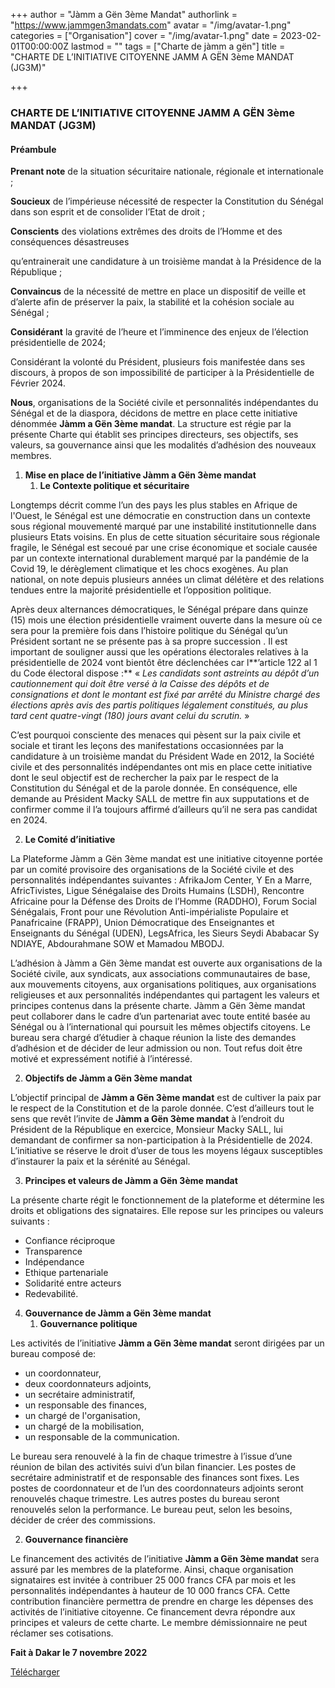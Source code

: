 +++
author = "Jàmm a Gën 3ème Mandat"
authorlink = "https://www.jammgen3mandats.com"
avatar = "/img/avatar-1.png"
categories = ["Organisation"]
cover = "/img/avatar-1.png"
date = 2023-02-01T00:00:00Z
lastmod = ""
tags = ["Charte de jàmm a gën"]
title = "CHARTE DE L’INITIATIVE CITOYENNE JAMM A GËN 3ème MANDAT (JG3M)"

+++
### **CHARTE DE L’INITIATIVE CITOYENNE JAMM A GËN 3ème MANDAT (JG3M)**

#### **Préambule**

**Prenant note** de la situation sécuritaire nationale, régionale et internationale ;

**Soucieux** de l’impérieuse nécessité de respecter la Constitution du Sénégal dans son esprit et de consolider l’Etat de droit ;

**Conscients** des violations extrêmes des droits de l’Homme et des conséquences désastreuses

qu’entrainerait une candidature à un troisième mandat à la Présidence de la République ;

**Convaincus** de la nécessité de mettre en place un dispositif de veille et d’alerte afin de préserver la paix, la stabilité et la cohésion sociale au Sénégal ;

**Considérant** la gravité de l’heure et l’imminence des enjeux de l’élection présidentielle de 2024;

Considérant la volonté du Président, plusieurs fois manifestée dans ses discours, à propos de son impossibilité de participer à la Présidentielle de Février 2024.

**Nous**, organisations de la Société civile et personnalités indépendantes du Sénégal et de la diaspora, décidons de mettre en place cette initiative dénommée **Jàmm a Gën 3ème mandat**. La structure est régie par la présente Charte qui établit ses principes directeurs, ses objectifs, ses valeurs, sa gouvernance ainsi que les modalités d’adhésion des nouveaux membres.

1. **Mise en place de l’initiative Jàmm a Gën 3ème mandat**
   1. **Le Contexte politique et sécuritaire**

Longtemps décrit comme l’un des pays les plus stables en Afrique de l'Ouest, le Sénégal est une démocratie en construction dans un contexte sous régional mouvementé marqué par une instabilité institutionnelle dans plusieurs Etats voisins. En plus de cette situation sécuritaire sous régionale fragile, le Sénégal est secoué par une crise économique et sociale causée par un contexte international durablement marqué par la pandémie de la Covid 19, le dérèglement climatique et les chocs exogènes. Au plan national, on note depuis plusieurs années un climat délétère et des relations tendues entre la majorité présidentielle et l’opposition politique.

Après deux alternances démocratiques, le Sénégal prépare dans quinze (15) mois une élection présidentielle vraiment ouverte dans la mesure où ce sera pour la première fois dans l’histoire politique du Sénégal qu’un Président sortant ne se présente pas à sa propre succession . Il est important de souligner aussi que les opérations électorales relatives à la présidentielle de 2024 vont bientôt être déclenchées car l**’article 122 al 1 du Code électoral dispose :** « _Les candidats sont astreints au dépôt d’un cautionnement qui doit être versé à la Caisse des dépôts et de consignations et dont le montant est fixé par arrêté du Ministre chargé des élections après avis des partis politiques légalement constitués, au plus tard cent quatre-vingt (180) jours avant celui du scrutin._ »

C’est pourquoi consciente des menaces qui pèsent sur la paix civile et sociale et tirant les leçons des manifestations occasionnées par la candidature à un troisième mandat du Président Wade en 2012, la Société civile et des personnalités indépendantes ont mis en place cette initiative dont le seul objectif est de rechercher la paix par le respect de la Constitution du Sénégal et de la parole donnée. En conséquence, elle demande au Président Macky SALL de mettre fin aux supputations et de confirmer comme il l’a toujours affirmé d’ailleurs qu’il ne sera pas candidat en 2024.

2. **Le Comité d’initiative**

La Plateforme Jàmm a Gën 3ème mandat est une initiative citoyenne portée par un comité provisoire des organisations de la Société civile et des personnalités indépendantes suivantes : AfrikaJom Center, Y En a Marre, AfricTivistes, Ligue Sénégalaise des Droits Humains (LSDH), Rencontre Africaine pour la Défense des Droits de l’Homme (RADDHO), Forum Social Sénégalais, Front pour une Révolution Anti-impérialiste Populaire et Panafricaine (FRAPP), Union Démocratique des Enseignantes et Enseignants du Sénégal (UDEN), LegsAfrica, les Sieurs Seydi Ababacar Sy NDIAYE, Abdourahmane SOW et Mamadou MBODJ.

L’adhésion à Jàmm a Gën 3ème mandat est ouverte aux organisations de la Société civile, aux syndicats, aux associations communautaires de base, aux mouvements citoyens, aux organisations politiques, aux organisations religieuses et aux personnalités indépendantes qui partagent les valeurs et principes contenus dans la présente charte. Jàmm a Gën 3ème mandat peut collaborer dans le cadre d’un partenariat avec toute entité basée au Sénégal ou à l’international qui poursuit les mêmes objectifs citoyens. Le bureau sera chargé d’étudier à chaque réunion la liste des demandes d’adhésion et de décider de leur admission ou non. Tout refus doit être motivé et expressément notifié à l’intéressé.

2. **Objectifs de Jàmm a Gën 3ème mandat**

L’objectif principal de **Jàmm a Gën 3ème mandat** est de cultiver la paix par le respect de la Constitution et de la parole donnée. C’est d’ailleurs tout le sens que revêt l’invite de **Jàmm a Gën 3ème mandat** à l’endroit du Président de la République en exercice, Monsieur Macky SALL, lui demandant de confirmer sa non-participation à la Présidentielle de 2024. L’initiative se réserve le droit d’user de tous les moyens légaux susceptibles d’instaurer la paix et la sérénité au Sénégal.

3. **Principes et valeurs de Jàmm a Gën 3ème mandat**

La présente charte régit le fonctionnement de la plateforme et détermine les droits et obligations des signataires. Elle repose sur les principes ou valeurs suivants :

* Confiance réciproque
* Transparence
* Indépendance
* Ethique partenariale
* Solidarité entre acteurs
* Redevabilité.

4. **Gouvernance de Jàmm a Gën 3ème mandat**
   1. **Gouvernance politique**

Les activités de l’initiative **Jàmm a Gën 3ème mandat** seront dirigées par un bureau composé de:

* un coordonnateur,
* deux coordonnateurs adjoints,
* un secrétaire administratif,
* un responsable des finances,
* un chargé de l'organisation,
* un chargé de la mobilisation,
* un responsable de la communication.

Le bureau sera renouvelé à la fin de chaque trimestre à l’issue d’une réunion de bilan des activités suivi d’un bilan financier. Les postes de secrétaire administratif et de responsable des finances sont fixes. Les postes de coordonnateur et de l’un des coordonnateurs adjoints seront renouvelés chaque trimestre. Les autres postes du bureau seront renouvelés selon la performance. Le bureau peut, selon les besoins, décider de créer des commissions.

2. **Gouvernance financière**

Le financement des activités de l’initiative **Jàmm a Gën 3ème mandat** sera assuré par les membres de la plateforme. Ainsi, chaque organisation signataires est invitée à contribuer 25 000 francs CFA par mois et les personnalités indépendantes à hauteur de 10 000 francs CFA. Cette contribution financière permettra de prendre en charge les dépenses des activités de l’initiative citoyenne. Ce financement devra répondre aux principes et valeurs de cette charte. Le membre démissionnaire ne peut réclamer ses cotisations.

**Fait à Dakar le 7 novembre 2022**

[Télécharger](https://update.africtivistes.org/wp-content/uploads/2023/02/CHARTE-DE-JAMM-A-GEN-3eme-MANDAT_Final.docx.pdf "https://update.africtivistes.org/wp-content/uploads/2023/02/CHARTE-DE-JAMM-A-GEN-3eme-MANDAT_Final.docx.pdf")